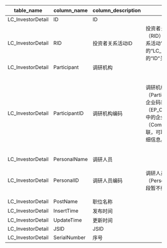 | table_name| column_name | column_description | 注释 | Annotation |
|---|---|---|---|---|
| LC_InvestorDetail | ID| ID |||
| LC_InvestorDetail | RID | 投资者关系活动ID | 投资者关系活动ID（RID）：和“投资者关系活动”中的“LC_InvestorRa”表的“ID“关联。| Associated with the ID of "LC_InvestorRa" table.|
| LC_InvestorDetail | Participant | 调研机构 |||
| LC_InvestorDetail | ParticipantID | 调研机构编码 | 调研机构编码（ParticipantID）：与企业码表（EP_CompanyMain）中的企业编号（CompanyCode）关联，可取得调研机构详细信息。 | Research institution code (ParticipantID): associated with the company code (CompanyCode) in the enterprise code table (EP_CompanyMain), detailed information of the research institution can be obtained. |
| LC_InvestorDetail | PersonalName| 调研人员 |||
| LC_InvestorDetail | PersonalID| 调研人员编码 | 调研人员编码（PersonalID）：该字段暂不维护。 | Researchers' encoding (PersonalID): This field is currently not maintained.|
| LC_InvestorDetail | PostName| 职位名称 |||
| LC_InvestorDetail | InsertTime| 发布时间 |||
| LC_InvestorDetail | UpdateTime| 更新时间 |||
| LC_InvestorDetail | JSID| JSID |||
| LC_InvestorDetail | SerialNumber| 序号 |||